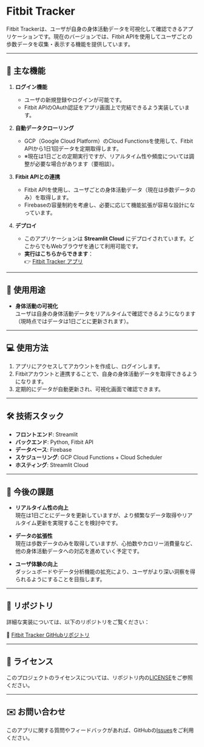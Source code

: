 # Fitbit Tracker

Fitbit Trackerは、ユーザが自身の身体活動データを可視化して確認できるアプリケーションです。現在のバージョンでは、Fitbit APIを使用してユーザごとの歩数データを収集・表示する機能を提供しています。

---

## 🌟 主な機能

1. **ログイン機能**
   - ユーザの新規登録やログインが可能です。
   - Fitbit APIのOAuth認証をアプリ画面上で完結できるよう実装しています。

2. **自動データクローリング**
   - GCP（Google Cloud Platform）のCloud Functionsを使用して、Fitbit APIから1日1回データを定期取得します。
   - ※現在は1日ごとの定期実行ですが、リアルタイム性や頻度については調整が必要な場合があります（要相談）。

3. **Fitbit APIとの連携**
   - Fitbit APIを使用し、ユーザごとの身体活動データ（現在は歩数データのみ）を取得します。
   - Firebaseの容量制約を考慮し、必要に応じて機能拡張が容易な設計になっています。

4. **デプロイ**
   - このアプリケーションは **Streamlit Cloud** にデプロイされています。どこからでもWebブラウザを通じて利用可能です。
   - **実行はこちらからできます**：  
     👉 [Fitbit Tracker アプリ](https://fitbittracker-bczlqhsg8z7tmzyjptxynr.streamlit.app/)
---

## 🎯 使用用途

- **身体活動の可視化**  
  ユーザは自身の身体活動データをリアルタイムで確認できるようになります（現時点ではデータは1日ごとに更新されます）。

---

## 💻 使用方法

1. アプリにアクセスしてアカウントを作成し、ログインします。
2. Fitbitアカウントと連携することで、自身の身体活動データを取得できるようになります。
3. 定期的にデータが自動更新され、可視化画面で確認できます。

---

## 🛠️ 技術スタック

- **フロントエンド**: Streamlit
- **バックエンド**: Python, Fitbit API
- **データベース**: Firebase
- **スケジューリング**: GCP Cloud Functions + Cloud Scheduler
- **ホスティング**: Streamlit Cloud

---

## 📌 今後の課題

- **リアルタイム性の向上**  
  現在は1日ごとにデータを更新していますが、より頻繁なデータ取得やリアルタイム更新を実現することを検討中です。

- **データの拡張性**  
  現在は歩数データのみを取得していますが、心拍数やカロリー消費量など、他の身体活動データへの対応を進めていく予定です。

- **ユーザ体験の向上**  
  ダッシュボードやデータ分析機能の拡充により、ユーザがより深い洞察を得られるようにすることを目指します。

---

## 📂 リポジトリ

詳細な実装については、以下のリポジトリをご覧ください：

🔗 [Fitbit Tracker GitHubリポジトリ](https://github.com/ryun89/fitbit_tracker)

---

## 📝 ライセンス

このプロジェクトのライセンスについては、リポジトリ内の[LICENSE](https://github.com/ryun89/fitbit_tracker/blob/main/LICENSE)をご参照ください。

---

## ✉️ お問い合わせ

このアプリに関する質問やフィードバックがあれば、GitHubの[Issues](https://github.com/ryun89/fitbit_tracker/issues)をご利用ください。

